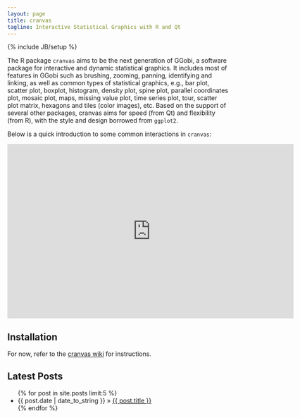 ```yaml
---
layout: page
title: cranvas
tagline: Interactive Statistical Graphics with R and Qt
---
```

{% include JB/setup %}

The R package `cranvas` aims to be the next generation of GGobi, a software
package for interactive and dynamic statistical graphics. It includes most
of features in GGobi such as brushing, zooming, panning, identifying and
linking, as well as common types of statistical graphics, e.g., bar plot,
scatter plot, boxplot, histogram, density plot, spine plot, parallel
coordinates plot, mosaic plot, maps, missing value plot, time series plot,
tour, scatter plot matrix, hexagons and tiles (color images), etc. Based on
the support of several other packages, cranvas aims for speed (from Qt) and
flexibility (from R), with the style and design borrowed from `ggplot2`.

Below is a quick introduction to some common interactions in `cranvas`:

<iframe src="http://www.screenr.com/embed/9Le8" width="650" height="396" frameborder="0"></iframe>

## Installation

For now, refer to the [cranvas wiki](https://github.com/ggobi/cranvas/wiki)
for instructions.

## Latest Posts

<ul class="posts">
  {% for post in site.posts limit:5 %}
    <li><span>{{ post.date | date_to_string }}</span> &raquo; <a href="{{ BASE_PATH }}{{ post.url }}">{{ post.title }}</a></li>
  {% endfor %}
</ul>
